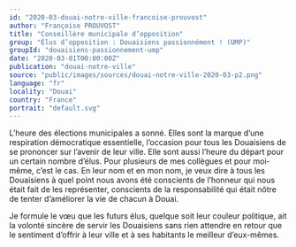 ```yaml
---
id: "2020-03-douai-notre-ville-francoise-prouvost"
author: "Françoise PROUVOST"
title: "Conseillère municipale d’opposition"
group: "Élus d’opposition : Douaisiens passionnément ! (UMP)"
groupId: "douaisiens-passionnement-ump"
date: "2020-03-01T00:00:00Z"
publication: "douai-notre-ville"
source: "public/images/sources/douai-notre-ville-2020-03-p2.png"
language: "fr"
locality: "Douai"
country: "France"
portrait: "default.svg"
---
```


L’heure des élections municipales a sonné. Elles sont la marque d’une respiration démocratique essentielle, l’occasion pour tous les Douaisiens de se prononcer sur l’avenir de leur ville. Elle sont aussi l’heure du départ pour un certain nombre d’élus. Pour plusieurs de mes collègues et pour moi-même, c’est le cas. En leur nom et en mon nom, je veux dire à tous les Douaisiens à quel point nous avons été conscients de l’honneur qui nous était fait de les représenter, conscients de la responsabilité qui était nôtre de tenter d’améliorer la vie de chacun à Douai.

Je formule le vœu que les futurs élus, quelque soit leur couleur politique, ait la volonté sincère de servir les Douaisiens sans rien attendre en retour que le sentiment d’offrir à  leur  ville et à ses habitants le meilleur d’eux-mêmes.
